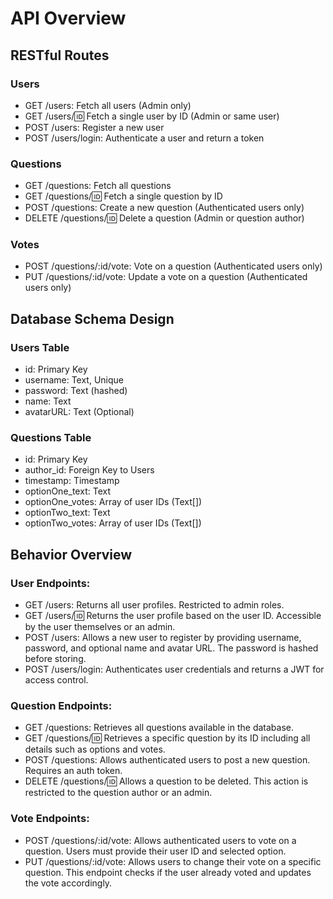 # API Overview

## RESTful Routes

### Users

- GET /users: Fetch all users (Admin only)
- GET /users/:id: Fetch a single user by ID (Admin or same user)
- POST /users: Register a new user
- POST /users/login: Authenticate a user and return a token

### Questions

- GET /questions: Fetch all questions
- GET /questions/:id: Fetch a single question by ID
- POST /questions: Create a new question (Authenticated users only)
- DELETE /questions/:id: Delete a question (Admin or question author)

### Votes

- POST /questions/:id/vote: Vote on a question (Authenticated users only)
- PUT /questions/:id/vote: Update a vote on a question (Authenticated users only)

## Database Schema Design

### Users Table

- id: Primary Key
- username: Text, Unique
- password: Text (hashed)
- name: Text
- avatarURL: Text (Optional)

### Questions Table

- id: Primary Key
- author_id: Foreign Key to Users
- timestamp: Timestamp
- optionOne_text: Text
- optionOne_votes: Array of user IDs (Text[])
- optionTwo_text: Text
- optionTwo_votes: Array of user IDs (Text[])

## Behavior Overview

### User Endpoints:

- GET /users: Returns all user profiles. Restricted to admin roles.
- GET /users/:id: Returns the user profile based on the user ID. Accessible by the user themselves or an admin.
- POST /users: Allows a new user to register by providing username, password, and optional name and avatar URL. The password is hashed before storing.
- POST /users/login: Authenticates user credentials and returns a JWT for access control.

### Question Endpoints:

- GET /questions: Retrieves all questions available in the database.
- GET /questions/:id: Retrieves a specific question by its ID including all details such as options and votes.
- POST /questions: Allows authenticated users to post a new question. Requires an auth token.
- DELETE /questions/:id: Allows a question to be deleted. This action is restricted to the question author or an admin.

### Vote Endpoints:

- POST /questions/:id/vote: Allows authenticated users to vote on a question. Users must provide their user ID and selected option.
- PUT /questions/:id/vote: Allows users to change their vote on a specific question. This endpoint checks if the user already voted and updates the vote accordingly.